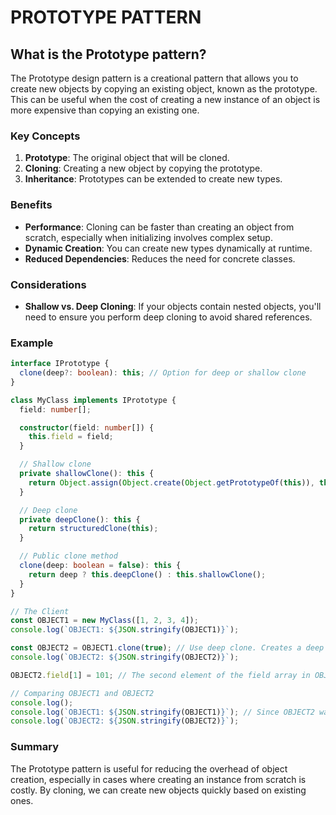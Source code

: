 # PROTOTYPE PATTERN

## What is the Prototype pattern?

The Prototype design pattern is a creational pattern that allows you to create new objects by copying an existing object, known as the prototype. This can be useful when the cost of creating a new instance of an object is more expensive than copying an existing one.

### Key Concepts

1. **Prototype**: The original object that will be cloned.
2. **Cloning**: Creating a new object by copying the prototype.
3. **Inheritance**: Prototypes can be extended to create new types.

### Benefits

- **Performance**: Cloning can be faster than creating an object from scratch, especially when initializing involves complex setup.
- **Dynamic Creation**: You can create new types dynamically at runtime.
- **Reduced Dependencies**: Reduces the need for concrete classes.

### Considerations

- **Shallow vs. Deep Cloning**: If your objects contain nested objects, you'll need to ensure you perform deep cloning to avoid shared references.

### Example

```typescript
interface IPrototype {
  clone(deep?: boolean): this; // Option for deep or shallow clone
}

class MyClass implements IPrototype {
  field: number[];

  constructor(field: number[]) {
    this.field = field;
  }

  // Shallow clone
  private shallowClone(): this {
    return Object.assign(Object.create(Object.getPrototypeOf(this)), this);
  }

  // Deep clone
  private deepClone(): this {
    return structuredClone(this);
  }

  // Public clone method
  clone(deep: boolean = false): this {
    return deep ? this.deepClone() : this.shallowClone();
  }
}

// The Client
const OBJECT1 = new MyClass([1, 2, 3, 4]);
console.log(`OBJECT1: ${JSON.stringify(OBJECT1)}`);

const OBJECT2 = OBJECT1.clone(true); // Use deep clone. Creates a deep copy of OBJECT1.
console.log(`OBJECT2: ${JSON.stringify(OBJECT2)}`);

OBJECT2.field[1] = 101; // The second element of the field array in OBJECT2 is changed to 101

// Comparing OBJECT1 and OBJECT2
console.log();
console.log(`OBJECT1: ${JSON.stringify(OBJECT1)}`); // Since OBJECT2 was a deep copy, modifying its field does not affect OBJECT1.
console.log(`OBJECT2: ${JSON.stringify(OBJECT2)}`);
```

### Summary

The Prototype pattern is useful for reducing the overhead of object creation, especially in cases where creating an instance from scratch is costly. By cloning, we can create new objects quickly based on existing ones.
